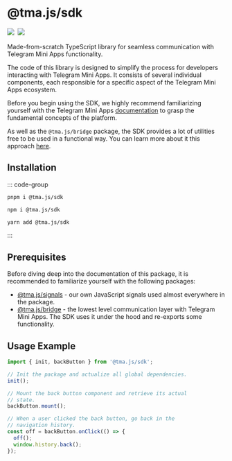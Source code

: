# @tma.js/sdk

<p style="display: flex; gap: 8px; min-height: 20px">
  <a href="https://npmjs.com/package/@tma.js/sdk">
    <img src="https://img.shields.io/npm/v/@tma.js/sdk?logo=npm"/>
  </a>
  <a href="https://github.com/Telegram-Mini-Apps/tma.js/tree/master/packages/sdk">
    <img src="https://img.shields.io/badge/source-black?logo=github"/>
  </a>
</p>

Made-from-scratch TypeScript library for seamless communication with Telegram Mini Apps
functionality.

The code of this library is designed to simplify the process for developers interacting with
Telegram Mini Apps. It consists of several individual components, each responsible for a specific
aspect of the Telegram Mini Apps ecosystem.

Before you begin using the SDK, we highly recommend familiarizing yourself with the Telegram Mini
Apps [documentation](../platform/about.md) to grasp the fundamental concepts of the platform.

As well as the `@tma.js/bridge` package, the SDK provides a lot of utilities free to be used in a functional
way. You can learn more about it this approach [here](./tma-js-bridge/functional-approach.md).

## Installation

::: code-group

```bash [pnpm]
pnpm i @tma.js/sdk
```

```bash [npm]
npm i @tma.js/sdk
```

```bash [yarn]
yarn add @tma.js/sdk
```

:::

## Prerequisites

Before diving deep into the documentation of this package, it is recommended to familiarize
yourself with the following packages:

- [@tma.js/signals](./tma-js-signals.md) - our own JavaScript signals used almost
  everywhere in the package.
- [@tma.js/bridge](./tma-js-bridge.md) - the lowest level communication layer with
  Telegram Mini Apps. The SDK uses it under the hood and re-exports some functionality.

## Usage Example

```ts
import { init, backButton } from '@tma.js/sdk';

// Init the package and actualize all global dependencies.
init();

// Mount the back button component and retrieve its actual
// state.
backButton.mount();

// When a user clicked the back button, go back in the
// navigation history.
const off = backButton.onClick(() => {
  off();
  window.history.back();
});
```